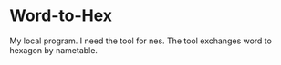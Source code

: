 Word-to-Hex
===========

My local program. I need the tool for nes. The tool exchanges word to hexagon by nametable.
